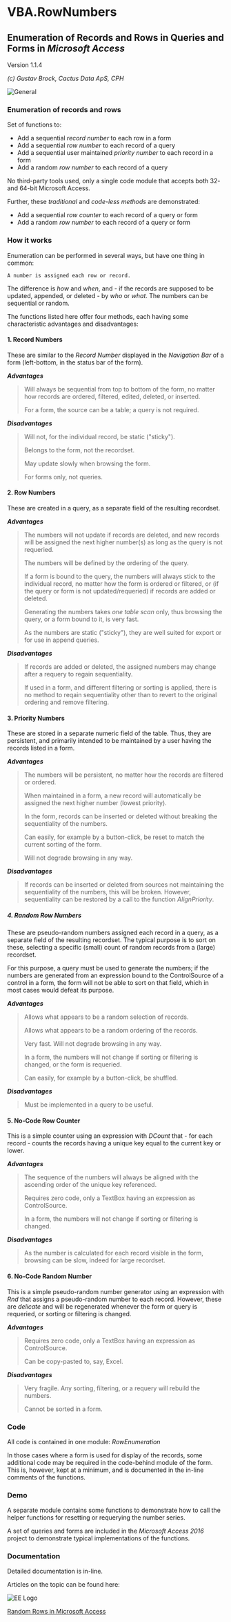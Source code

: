 # VBA.RowNumbers

## Enumeration of Records and Rows in Queries and Forms in *Microsoft Access*

Version 1.1.4

*(c) Gustav Brock, Cactus Data ApS, CPH*

![General](https://raw.githubusercontent.com/GustavBrock/VBA.RowNumbers/master/images/EE%20RowNumbers.png)

### Enumeration of records and rows
Set of functions to:

- Add a sequential *record number* to each row in a form
- Add a sequential *row number* to each record of a query
- Add a sequential user maintained *priority number* to each record in a form
- Add a random *row number* to each record of a query

No third-party tools used, only a single code module that accepts both 32- and 64-bit Microsoft Access. 

Further, these *traditional* and  *code-less methods* are demonstrated:

- Add a sequential *row counter* to each record of a query or form
- Add a random *row number* to each record of a query or form

### How it works

Enumeration can be performed in several ways, but have one thing in common:

	A number is assigned each row or record.

The difference is *how* and *when*, and - if the records are supposed to be updated, appended, or deleted - by *who* or *what*. The numbers can be sequential or random. 

The functions listed here offer four methods, each having some characteristic advantages and disadvantages:

#### 1. Record Numbers
These are similar to the *Record Number* displayed in the *Navigation Bar* of a form (left-bottom, in the status bar of the form).

***Advantages***

> Will always be sequential from top to bottom of the form, no matter how records are ordered, filtered, edited, deleted, or inserted.
> 
> For a form, the source can be a table; a query is not required.

***Disadvantages***
> Will not, for the individual record, be static ("sticky").
> 
> Belongs to the form, not the recordset.
> 
> May update slowly when browsing the form.
> 
> For forms only, not queries.

#### 2. Row Numbers
These are created in a query, as a separate field of the resulting recordset.

***Advantages***
> The numbers will not update if records are deleted, and new records will be assigned the next higher number(s) as long as the query is not requeried.
> 
> The numbers will be defined by the ordering of the query.
>
> If a form is bound to the query, the numbers will always stick to the individual record, no matter how the form is ordered or filtered, or (if the query or form is not updated/requeried) if records are added or deleted.
>
>Generating the numbers takes *one table scan* only, thus browsing the query, or a form bound to it, is very fast.
>
>As the numbers are static ("sticky"), they are well suited for export or for use in append queries.

***Disadvantages***
>If records are added or deleted, the assigned numbers may change after a requery to regain sequentiality.
>
>If used in a form, and different filtering or sorting is applied, there is no method to reqain sequentiality other than to revert to the original ordering and remove filtering.

#### 3. Priority Numbers
These are stored in a separate numeric field of the table. Thus, they are persistent, and primarily intended to be maintained by a user having the records listed in a form.

***Advantages***
>The numbers will be persistent, no matter how the records are filtered or ordered.
>
>When maintained in a form, a new record will automatically be assigned the next higher number (lowest priority).
>
>In the form, records can be inserted or deleted without breaking the sequentiality of the numbers.
>
>Can easily, for example by a button-click, be reset to match the current sorting of the form.
>
>Will not degrade browsing in any way.

***Disadvantages***
>If records can be inserted or deleted from sources not maintaining the sequentiality of the numbers, this will be broken. However, sequentiality can be restored by a call to the function *AlignPriority*.
 
##### 4. Random Row Numbers
These are pseudo-random numbers assigned each record in a query, as a separate field of the resulting recordset. The typical purpose is to sort on these, selecting a specific (small) count of random records from a (large) recordset. 

For this purpose, a query must be used to generate the numbers; if the numbers are generated from an expression bound to the ControlSource of a control in a form, the form will not be able to sort on that field, which in most cases would defeat its purpose.

***Advantages***
>Allows what appears to be a random selection of records.
>
>Allows what appears to be a random ordering of the records.
>
>Very fast. Will not degrade browsing in any way.
>
>In a form, the numbers will not change if sorting or filtering is changed, or the form is requeried.
>
>Can easily, for example by a button-click, be shuffled.

***Disadvantages***
>Must be implemented in a query to be useful.

#### 5. No-Code Row Counter
This is a simple counter using an expression with *DCount* that - for each record - counts the records having a unique key equal to the current key or lower.

***Advantages***
>The sequence of the numbers will always be aligned with the ascending order of the unique key referenced.
>
>Requires zero code, only a TextBox having an expression as ControlSource.
>
>In a form, the numbers will not change if sorting or filtering is changed.

***Disadvantages***
>As the number is calculated for each record visible in the form, browsing can be slow, indeed for large recordset.

#### 6. No-Code Random Number
This is a simple pseudo-random number generator using an expression with *Rnd* that assigns a pseudo-random number to each record. However, these are *delicate* and will be regenerated whenever the form or query is requeried, or sorting or filtering is changed.

***Advantages***
>Requires zero code, only a TextBox having an expression as ControlSource.
>
>Can be copy-pasted to, say, Excel.

***Disadvantages***
>Very fragile. Any sorting, filtering, or a requery will rebuild the numbers.
>
>Cannot be sorted in a form.

### Code

All code is contained in one module: *RowEnumeration*

In those cases where a form is used for display of the records, some additional code may be required in the code-behind module of the form. This is, however, kept at a minimum, and is documented in the in-line comments of the functions.


### Demo

A separate module contains some functions to demonstrate how to call the helper functions for resetting or requerying the number series.

A set of queries and forms are included in the *Microsoft Access 2016* project to demonstrate typical implementations of the functions.


### Documentation

Detailed documentation is in-line. 

Articles on the topic can be found here:

![EE Logo](https://raw.githubusercontent.com/GustavBrock/VBA.RowNumbers/master/images/EE%20Logo.png)

[Random Rows in Microsoft Access](https://www.experts-exchange.com/articles/33030/Random-Rows-in-Microsoft-Access.html)